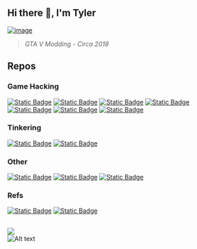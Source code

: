 ## Hi there 👋, I'm Tyler

<a href="https://github.com/gopro2027/ParadiseGTA/blob/main/ParadiseGTA_optimized_2020/Mods.h#L12642">![image](https://github.com/user-attachments/assets/4a9cd0b3-ebab-4e96-a6e7-91f1708ddfa6)</a><br>
  
> *GTA V Modding - Circa 2018*


## Repos
### Game Hacking
[![Static Badge](https://img.shields.io/badge/GTA_V_RCE_CVE--2023--24059-C++/PowerPC-green)](https://github.com/gopro2027/GTAOnline-RCE)
[![Static Badge](https://img.shields.io/badge/GTA_V_Mod-C++/PowerPC-green)](https://github.com/gopro2027/ParadiseGTA)
[![Static Badge](https://img.shields.io/badge/RDR2_Mod-C++/x86-green)](https://github.com/gopro2027/RDR2Playground)
[![Static Badge](https://img.shields.io/badge/CoD_WAW-C++/PowerPC-green)](https://github.com/gopro2027/ParadiseWAW)
[![Static Badge](https://img.shields.io/badge/CoD_BO2-C++/PowerPC-green)](https://github.com/gopro2027/ParadiseBO2)
[![Static Badge](https://img.shields.io/badge/GTA_V_Mass_Messaging-C++/x86-green)](https://github.com/gopro2027/GTAOnline-Mass-Messaging)
[![Static Badge](https://img.shields.io/badge/Need_For_Speed_Hot_Persuit_2010-C++/PowerPC-green)](https://github.com/gopro2027/NFS_Hot_Pursuit_Native_Caller)
### Tinkering
[![Static Badge](https://img.shields.io/badge/OASMan-C++/Embedded/ESP32/Android-green)](https://github.com/gopro2027/ArduinoAirSuspensionController)
[![Static Badge](https://img.shields.io/badge/Lithophane-Python-green)](https://github.com/gopro2027/lithophane-keychain-maker)
### Other

[![Static Badge](https://img.shields.io/badge/Flask_Stripe_SPA-Python/Flask-green)](https://github.com/gopro2027/flask-stripe-spa)
[![Static Badge](https://img.shields.io/badge/Minecraft_LTS-Java-green)](https://github.com/gopro2027/Minecraft-LTS-Launcher)
[![Static Badge](https://img.shields.io/badge/SPRX_Encryption-C++/PowerPC/Java-green)](https://github.com/gopro2027/ParadiseSPRX-Encryption)

### Refs
[![Static Badge](https://img.shields.io/badge/Youtube-green)](https://www.youtube.com/@gopro2027)
[![Static Badge](https://img.shields.io/badge/OASMan-Air_Suspension-green)](https://oasman.dev/)

##

![](https://komarev.com/ghpvc/?username=gopro2027)<br>
![Alt text](https://spotify-recently-played-readme.vercel.app/api?user=gopro_2027&count=5)<br>
